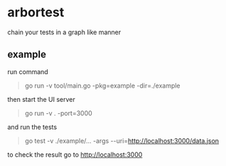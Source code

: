 # arbortest

chain your tests in a graph like manner

## example

run command

> go run -v tool/main.go -pkg=example -dir=./example

then start the UI server

> go run -v . -port=3000

and run the tests

> go test -v ./example/... -args --uri=<http://localhost:3000/data.json>

to check the result go to <http://localhost:3000>
